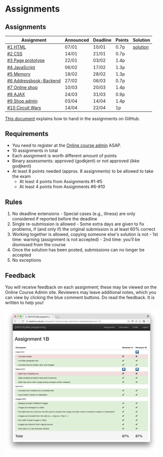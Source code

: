 # Assignments


## Assignments


| Assignment | Announced | Deadline | Points | Solution |
| --- | --- | --- | --- | --- |
| [#1 HTML](assignment-1/) | 07/01 | 10/01 | 0.7p | [solution](https://github.com/dat310-spring20/assignments-solutions/tree/master/1) |
| [#2 CSS](assignment-2/) | 14/01 | 21/01 | 0.7p |  |
| [#3 Page prototype](assignment-3/) | 22/01 | 03/02 | 1.4p |  |
| [#4 JavaScript](assignment-4/) | 06/02 | 17/02 | 1.3p |   |
| [#5 Memory](assignment-5/) | 18/02 | 28/02 | 1.3p |  |
| [#6 Addressbook-Backend](assignment-6/) | 27/02 | 06/03 | 0.7p |  |
| [#7 Online shop](assignment-7/) | 10/03  | 20/03 | 1.4p |  |
| [#8 AJAX](assignment-8/) | 24/03 | 31/03 | 0.9p |  |
| [#9 Shop admin](assignment-9/) | 03/04 | 14/04 | 1.4p |  |
| [#10 Circuit Wars](assignment-10/) | 14/04 | 22/04 | 1p |  |



[This document](https://github.com/dat310-spring20/course-info/blob/master/HOWTO_GitHub.md) explains how to hand in the assignments on GitHub.

## Requirements

  - You need to register at the [Online course admin](https://ux.uis.no/~ljehl/dat310/) ASAP.
  - 10 assignments in total
  - Each assignment is worth different amount of points
  - Binary assessments: approved (godkjent) or not approved (ikke godjkent)
  - At least 8 points needed (approx. 8 assignments) to be allowed to take the exam
    - At least 4 points from Assignments #1-#5
    - At least 4 points from Assignments #6-#10

## Rules

  1. No deadline extensions
    - Special cases (e.g., illness) are only considered if reported before the deadline
  2. Single re-submission is allowed
    - Some extra days are given to fix problems, if (and only if) the original submission is at least 60% correct
  3. Working together is allowed, copying someone else's solution is not
    - 1st time: warning (assignment is not accepted)
    - 2nd time: you’ll be dismissed from the course
  4. Once the solution has been posted, submissions can no longer be accepted
  5. No exceptions


## Feedback

You will receive feedback on each assignment; these may be viewed on the Online Course Admin site. Reviewers may leave additional notes, which you can view by clicking the blue comment buttons.
Do read the feedback. It is written to help you!

![Feedback](assignments_feedback.png)

